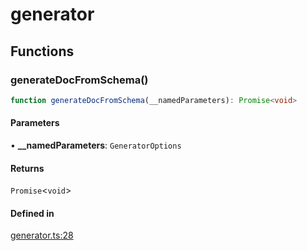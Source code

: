 # generator

## Functions

### generateDocFromSchema()

```ts
function generateDocFromSchema(__namedParameters): Promise<void>
```

#### Parameters

• **\_\_namedParameters**: `GeneratorOptions`

#### Returns

`Promise`\<`void`\>

#### Defined in

[generator.ts:28](https://github.com/graphql-markdown/graphql-markdown/blob/main/packages/core/src/generator.ts#L28)
